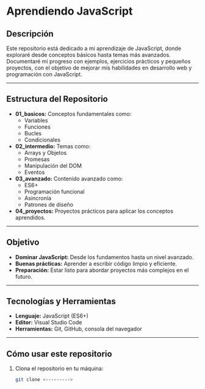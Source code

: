 # Aprendiendo JavaScript

## Descripción
Este repositorio está dedicado a mi aprendizaje de JavaScript, donde exploraré desde conceptos básicos hasta temas más avanzados. Documentaré mi progreso con ejemplos, ejercicios prácticos y pequeños proyectos, con el objetivo de mejorar mis habilidades en desarrollo web y programación con JavaScript.

---

## Estructura del Repositorio
- **01_basicos:** Conceptos fundamentales como:
  - Variables
  - Funciones
  - Bucles
  - Condicionales
- **02_intermedio:** Temas como:
  - Arrays y Objetos
  - Promesas
  - Manipulación del DOM
  - Eventos
- **03_avanzado:** Contenido avanzado como:
  - ES6+
  - Programación funcional
  - Asincronía
  - Patrones de diseño
- **04_proyectos:** Proyectos prácticos para aplicar los conceptos aprendidos.

---

## Objetivo
- **Dominar JavaScript:** Desde los fundamentos hasta un nivel avanzado.
- **Buenas prácticas:** Aprender a escribir código limpio y eficiente.
- **Preparación:** Estar listo para abordar proyectos más complejos en el futuro.

---

## Tecnologías y Herramientas
- **Lenguaje:** JavaScript (ES6+)
- **Editor:** Visual Studio Code
- **Herramientas:** Git, GitHub, consola del navegador

---

## Cómo usar este repositorio
1. Clona el repositorio en tu máquina:
   ```bash
   git clone <--------->
